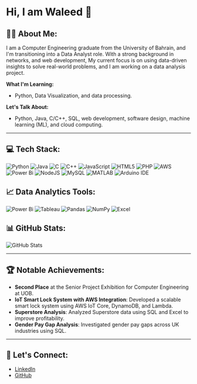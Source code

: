 # Hi, I am Waleed :dizzy:

## :technologist: About Me:
I am a Computer Engineering graduate from the University of Bahrain, and I'm transitioning into a Data Analyst role. With a strong background in networks, and web development,  My current focus is on using data-driven insights to solve real-world problems, and I am working on a data analysis project.

**What I'm Learning:**
- Python, Data Visualization, and data processing.
  
**Let's Talk About:**
- Python, Java, C/C++, SQL, web development, software design, machine learning (ML), and cloud computing.

---

## :computer: Tech Stack:

![Python](https://img.shields.io/badge/python-3670A0?style=for-the-badge&logo=python&logoColor=ffdd54)
![Java](https://img.shields.io/badge/java-%23ED8B00.svg?style=for-the-badge&logo=openjdk&logoColor=white)
![C](https://img.shields.io/badge/c-%2300599C.svg?style=for-the-badge&logo=c&logoColor=white)
![C++](https://img.shields.io/badge/c++-%2300599C.svg?style=for-the-badge&logo=c%2B%2B&logoColor=white)
![JavaScript](https://img.shields.io/badge/javascript-%23323330.svg?style=for-the-badge&logo=javascript&logoColor=%23F7DF1E)
![HTML5](https://img.shields.io/badge/html5-%23E34F26.svg?style=for-the-badge&logo=html5&logoColor=white)
![PHP](https://img.shields.io/badge/php-%23777BB4.svg?style=for-the-badge&logo=php&logoColor=white)
![AWS](https://img.shields.io/badge/AWS-%23FF9900.svg?style=for-the-badge&logo=amazon-aws&logoColor=white)
![Power Bi](https://img.shields.io/badge/power_bi-F2C811?style=for-the-badge&logo=powerbi&logoColor=black)
![NodeJS](https://img.shields.io/badge/node.js-6DA55F?style=for-the-badge&logo=node.js&logoColor=white)
![MySQL](https://img.shields.io/badge/mysql-%2300000f.svg?style=for-the-badge&logo=mysql&logoColor=white)
![MATLAB](https://img.shields.io/badge/matlab-%23FF0000.svg?style=for-the-badge&logo=matlab&logoColor=white)
![Arduino IDE](https://img.shields.io/badge/arduino-%2300979D.svg?style=for-the-badge&logo=arduino&logoColor=white)

## :chart_with_upwards_trend: Data Analytics Tools:
![Power Bi](https://img.shields.io/badge/power_bi-F2C811?style=for-the-badge&logo=powerbi&logoColor=black)
![Tableau](https://img.shields.io/badge/tableau-E97627?style=for-the-badge&logo=tableau&logoColor=white)
![Pandas](https://img.shields.io/badge/pandas-%23150458.svg?style=for-the-badge&logo=pandas&logoColor=white)
![NumPy](https://img.shields.io/badge/numpy-%23013243.svg?style=for-the-badge&logo=numpy&logoColor=white)
![Excel](https://img.shields.io/badge/excel-%231D6F42.svg?style=for-the-badge&logo=microsoft-excel&logoColor=white)

## :bar_chart: GitHub Stats:

![GitHub Stats](https://github-readme-stats.vercel.app/api?username=WaleedSaleh2&theme=dark&hide_border=false&include_all_commits=false&count_private=false)

---

## :trophy: Notable Achievements:
- **Second Place** at the Senior Project Exhibition for Computer Engineering at UOB.
- **IoT Smart Lock System with AWS Integration**: Developed a scalable smart lock system using AWS IoT Core, DynamoDB, and Lambda.
- **Superstore Analysis**: Analyzed Superstore data using SQL and Excel to improve profitability.
- **Gender Pay Gap Analysis**: Investigated gender pay gaps across UK industries using SQL.

---

## :handshake: Let's Connect:
- [LinkedIn](https://www.linkedin.com/in/waleed-saleh-/)
- [GitHub](https://github.com/WaleedSaleh2)
